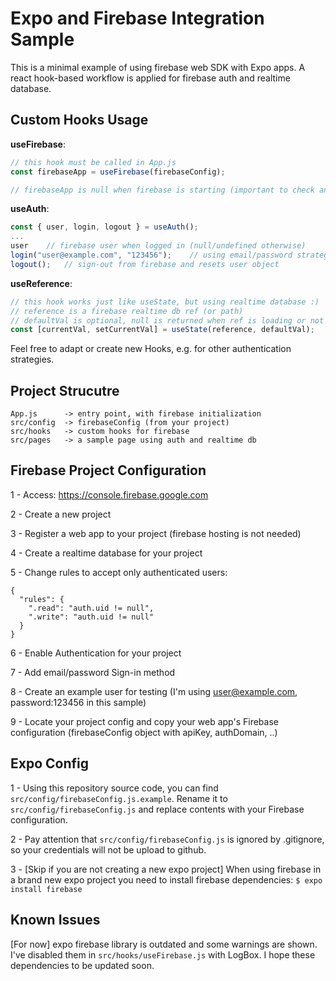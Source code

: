 # Expo and Firebase Integration Sample

This is a minimal example of using firebase web SDK with Expo apps. A react hook-based workflow is applied for firebase auth and realtime database.

## Custom Hooks Usage

**useFirebase**:

```javascript
// this hook must be called in App.js
const firebaseApp = useFirebase(firebaseConfig);

// firebaseApp is null when firebase is starting (important to check and avoid uninitialized firebase calls)
```

**useAuth**:

```javascript
const { user, login, logout } = useAuth();
...
user    // firebase user when logged in (null/undefined otherwise)
login("user@example.com", "123456");    // using email/password strategy, automatically updates user object
logout();   // sign-out from firebase and resets user object
```

**useReference**:

```javascript
// this hook works just like useState, but using realtime database :)
// reference is a firebase realtime db ref (or path)
// defaultVal is optional, null is returned when ref is loading or not exist
const [currentVal, setCurrentVal] = useState(reference, defaultVal);
```

Feel free to adapt or create new Hooks, e.g. for other authentication strategies.

## Project Strucutre

```
App.js      -> entry point, with firebase initialization
src/config  -> firebaseConfig (from your project)
src/hooks   -> custom hooks for firebase
src/pages   -> a sample page using auth and realtime db
```

## Firebase Project Configuration

1 - Access: https://console.firebase.google.com

2 - Create a new project

3 - Register a web app to your project (firebase hosting is not needed)

4 - Create a realtime database for your project

5 - Change rules to accept only authenticated users:

```
{
  "rules": {
    ".read": "auth.uid != null",
    ".write": "auth.uid != null"
  }
}
```

6 - Enable Authentication for your project

7 - Add email/password Sign-in method

8 - Create an example user for testing (I'm using user@example.com, password:123456 in this sample)

9 - Locate your project config and copy your web app's Firebase configuration (firebaseConfig object with apiKey, authDomain, ..)

## Expo Config

1 - Using this repository source code, you can find `src/config/firebaseConfig.js.example`. Rename it to `src/config/firebaseConfig.js` and replace contents with your Firebase configuration.

2 - Pay attention that `src/config/firebaseConfig.js` is ignored by .gitignore, so your credentials will not be upload to github.

3 - [Skip if you are not creating a new expo project] When using firebase in a brand new expo project you need to install firebase dependencies: `$ expo install firebase`

## Known Issues

[For now] expo firebase library is outdated and some warnings are shown. I've disabled them in `src/hooks/useFirebase.js` with LogBox. I hope these dependencies to be updated soon.
